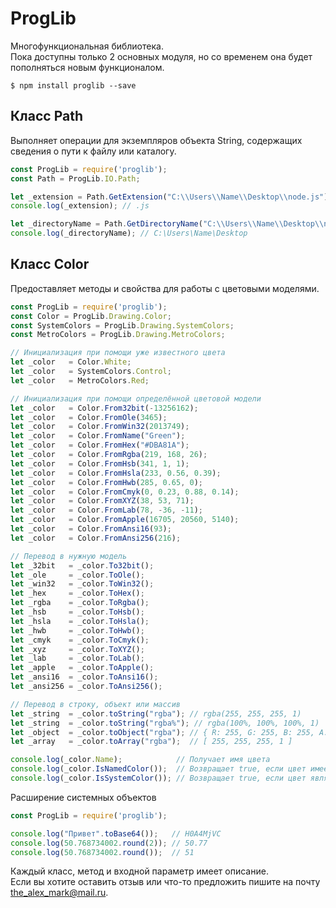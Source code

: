 # ProgLib
Многофункциональная библиотека.  
Пока доступны только 2 основных модуля, но со временем она будет пополняться новым функционалом.

```console
$ npm install proglib --save
```

## Класс Path
Выполняет операции для экземпляров объекта String, содержащих сведения о пути к файлу или каталогу.

```js
const ProgLib = require('proglib');
const Path = ProgLib.IO.Path;

let _extension = Path.GetExtension("C:\\Users\\Name\\Desktop\\node.js");
console.log(_extension); // .js

let _directoryName = Path.GetDirectoryName("C:\\Users\\Name\\Desktop\\node.js");
console.log(_directoryName); // C:\Users\Name\Desktop
```

## Класс Color
Предоставляет методы и свойства для работы с цветовыми моделями.

```js
const ProgLib = require('proglib');
const Color = ProgLib.Drawing.Color;
const SystemColors = ProgLib.Drawing.SystemColors;
const MetroColors = ProgLib.Drawing.MetroColors;

// Инициализация при помощи уже известного цвета
let _color   = Color.White;
let _color   = SystemColors.Control;
let _color   = MetroColors.Red;

// Инициализация при помощи определённой цветовой модели
let _color   = Color.From32bit(-13256162);
let _color   = Color.FromOle(3465);
let _color   = Color.FromWin32(2013749);
let _color   = Color.FromName("Green");
let _color   = Color.FromHex("#DBA81A");
let _color   = Color.FromRgba(219, 168, 26);
let _color   = Color.FromHsb(341, 1, 1);
let _color   = Color.FromHsla(233, 0.56, 0.39);
let _color   = Color.FromHwb(285, 0.65, 0);
let _color   = Color.FromCmyk(0, 0.23, 0.88, 0.14);
let _color   = Color.FromXYZ(38, 53, 71);
let _color   = Color.FromLab(78, -36, -11);
let _color   = Color.FromApple(16705, 20560, 5140);
let _color   = Color.FromAnsi16(93);
let _color   = Color.FromAnsi256(216);

// Перевод в нужную модель
let _32bit   = _color.To32bit();
let _ole     = _color.ToOle();
let _win32   = _color.ToWin32();
let _hex     = _color.ToHex();
let _rgba    = _color.ToRgba();
let _hsb     = _color.ToHsb();
let _hsla    = _color.ToHsla();
let _hwb     = _color.ToHwb();
let _cmyk    = _color.ToCmyk();
let _xyz     = _color.ToXYZ();
let _lab     = _color.ToLab();
let _apple   = _color.ToApple();
let _ansi16  = _color.ToAnsi16();
let _ansi256 = _color.ToAnsi256();

// Перевод в строку, объект или массив
let _string  = _color.toString("rgba"); // rgba(255, 255, 255, 1)
let _string  = _color.toString("rgba%"); // rgba(100%, 100%, 100%, 1)
let _object  = _color.toObject("rgba"); // { R: 255, G: 255, B: 255, A: 1 }
let _array   = _color.toArray("rgba");  // [ 255, 255, 255, 1 ]

console.log(_color.Name);            // Получает имя цвета
console.log(_color.IsNamedColor());  // Возвращает true, если цвет имеет название
console.log(_color.IsSystemColor()); // Возвращает true, если цвет является системным
```

Расширение системных объектов
```js
const ProgLib = require('proglib');

console.log("Привет".toBase64());   // H0A4MjVC
console.log(50.768734002.round(2)); // 50.77
console.log(50.768734002.round());  // 51
```

Каждый класс, метод и входной параметр имеет описание.  
Если вы хотите оставить отзыв или что-то предложить пишите на почту the_alex_mark@mail.ru.
